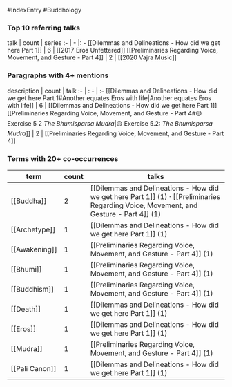 #IndexEntry #Buddhology

### Top 10 referring talks
talk | count | series
:- | - |: -
[[Dilemmas and Delineations - How did we get here Part 1]] | 6 | [[2017 Eros Unfettered]]
[[Preliminaries Regarding Voice, Movement, and Gesture - Part 4]] | 2 | [[2020 Vajra Music]]

### Paragraphs with 4+ mentions
description | count | talk
:- | : - | :-
[[Dilemmas and Delineations - How did we get here Part 1#Another equates Eros with life\|Another equates Eros with life]] | 6 | [[Dilemmas and Delineations - How did we get here Part 1]]
[[Preliminaries Regarding Voice, Movement, and Gesture - Part 4#🟡 Exercise 5 2 _The Bhumisparsa Mudra_\|🟡 Exercise 5.2: _The Bhumisparsa Mudra_]] | 2 | [[Preliminaries Regarding Voice, Movement, and Gesture - Part 4]]

### Terms with 20+ co-occurrences
term | count | talks
-|-|-
[[Buddha]] | 2 | <span class="counts">[[Dilemmas and Delineations - How did we get here Part 1]] (1) · [[Preliminaries Regarding Voice, Movement, and Gesture - Part 4]] (1)</span> 
[[Archetype]] | 1 | <span class="counts">[[Dilemmas and Delineations - How did we get here Part 1]] (1)</span> 
[[Awakening]] | 1 | <span class="counts">[[Preliminaries Regarding Voice, Movement, and Gesture - Part 4]] (1)</span> 
[[Bhumi]] | 1 | <span class="counts">[[Preliminaries Regarding Voice, Movement, and Gesture - Part 4]] (1)</span> 
[[Buddhism]] | 1 | <span class="counts">[[Preliminaries Regarding Voice, Movement, and Gesture - Part 4]] (1)</span> 
[[Death]] | 1 | <span class="counts">[[Dilemmas and Delineations - How did we get here Part 1]] (1)</span> 
[[Eros]] | 1 | <span class="counts">[[Dilemmas and Delineations - How did we get here Part 1]] (1)</span> 
[[Mudra]] | 1 | <span class="counts">[[Preliminaries Regarding Voice, Movement, and Gesture - Part 4]] (1)</span> 
[[Pali Canon]] | 1 | <span class="counts">[[Dilemmas and Delineations - How did we get here Part 1]] (1)</span> 

